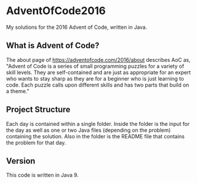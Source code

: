 # AdventOfCode2016
My solutions for the 2016 Advent of Code, written in Java.

## What is Advent of Code?
The about page of https://adventofcode.com/2016/about describes AoC as, "Advent of Code is a series of small programming puzzles for a variety of skill levels. They are self-contained and are just as appropriate for an expert who wants to stay sharp as they are for a beginner who is just learning to code. Each puzzle calls upon different skills and has two parts that build on a theme."

## Project Structure
Each day is contained within a single folder. Inside the folder is the input for the day as well as one or two Java files (depending on the problem) containing the solution. Also in the folder is the README file that contains the problem for that day.

## Version
This code is written in Java 9. 
